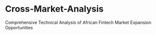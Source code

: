 # Cross-Market-Analysis
Comprehensive Technical Analysis of African Fintech Market Expansion Opportunities
